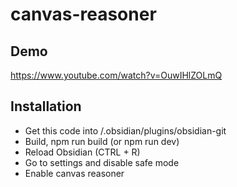 # canvas-reasoner

## Demo

https://www.youtube.com/watch?v=OuwIHlZOLmQ

## Installation

- Get this code into <vault>/.obsidian/plugins/obsidian-git
- Build, npm run build (or npm run dev)
- Reload Obsidian (CTRL + R)
- Go to settings and disable safe mode
- Enable canvas reasoner
